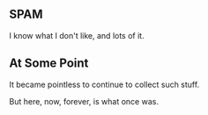 ## SPAM ##

I know what I don't like, and lots of it.

## At Some Point ##

It became pointless to continue to collect such stuff.

But here, now, forever, is what once was.
